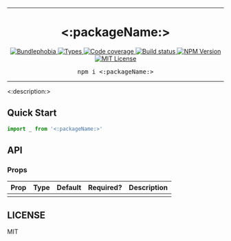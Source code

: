 <hr>
<div align="center">
  <h1 align="center">
    <:packageName:>
  </h1>
</div>

<p align="center">
  <a href="https://bundlephobia.com/result?p=<:packageName:>">
    <img alt="Bundlephobia" src="https://img.shields.io/bundlephobia/minzip/<:packageName:>?style=for-the-badge&labelColor=24292e">
  </a>
  <a aria-label="Types" href="https://www.npmjs.com/package/<:packageName:>">
    <img alt="Types" src="https://img.shields.io/npm/types/<:packageName:>?style=for-the-badge&labelColor=24292e">
  </a>
  <a aria-label="Code coverage report" href="https://codecov.io/gh/<:repo:>">
    <img alt="Code coverage" src="https://img.shields.io/codecov/c/gh/<:repo:>?style=for-the-badge&labelColor=24292e">
  </a>
  <a aria-label="Build status" href="https://travis-ci.com/<:repo:>">
    <img alt="Build status" src="https://img.shields.io/travis/com/<:repo:>?style=for-the-badge&labelColor=24292e">
  </a>
  <a aria-label="NPM version" href="https://www.npmjs.com/package/<:packageName:>">
    <img alt="NPM Version" src="https://img.shields.io/npm/v/<:packageName:>?style=for-the-badge&labelColor=24292e">
  </a>
  <a aria-label="License" href="https://jaredlunde.mit-license.org/">
    <img alt="MIT License" src="https://img.shields.io/npm/l/<:packageName:>?style=for-the-badge&labelColor=24292e">
  </a>
</p>

<pre align="center">npm i <:packageName:></pre>
<hr>

<:description:>

## Quick Start

```jsx harmony
import _ from '<:packageName:>'
```

## API

### Props

| Prop | Type | Default | Required? | Description |
| ---- | ---- | ------- | --------- | ----------- |
|      |      |         |           |             |

## LICENSE

MIT
